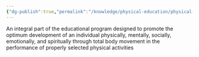 ```yaml
---
{"dg-publish":true,"permalink":"/knowledge/physical-education/physical-education/"}
---
```


An integral part of the educational program designed to promote the optimum development of an individual physically, mentally, socially, emotionally, and spiritually through total body movement in the performance of properly selected physical activities